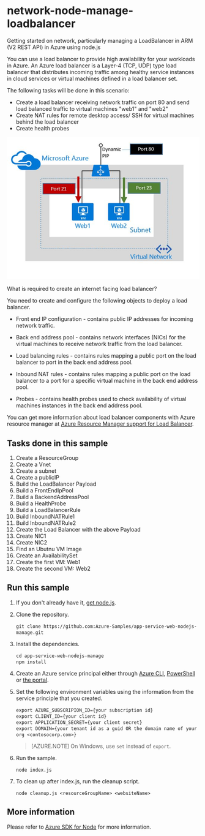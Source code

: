 # network-node-manage-loadbalancer
Getting started on network, particularly managing a LoadBalancer in ARM (V2 REST API) in Azure using node.js

You can use a load balancer to provide high availability for your workloads in Azure. 
An Azure load balancer is a Layer-4 (TCP, UDP) type load balancer that distributes incoming traffic among healthy service instances in cloud services or virtual machines defined in a load balancer set.

The following tasks will be done in this scenario:
* Create a load balancer receiving network traffic on port 80 and send load balanced traffic to virtual machines "web1" and "web2"
* Create NAT rules for remote desktop access/ SSH for virtual machines behind the load balancer
* Create health probes

![alt tag](https://raw.githubusercontent.com/Azure-Samples/network-node-manage-loadbalancer/master/lb.JPG?token=AET9B60jpStGXCH5vgiVotx1MXYVLkrXks5Xdse5wA%3D%3D)

What is required to create an internet facing load balancer?

You need to create and configure the following objects to deploy a load balancer.

* Front end IP configuration - contains public IP addresses for incoming network traffic. 


* Back end address pool - contains network interfaces (NICs) for the virtual machines to receive network traffic from the load balancer. 


* Load balancing rules - contains rules mapping a public port on the load balancer to port in the back end address pool.


* Inbound NAT rules - contains rules mapping a public port on the load balancer to a port for a specific virtual machine in the back end address pool.


* Probes - contains health probes used to check availability of virtual machines instances in the back end address pool.

You can get more information about load balancer components with Azure resource manager at [Azure Resource Manager support for Load Balancer](https://azure.microsoft.com/en-us/documentation/articles/load-balancer-arm/).

## Tasks done in this sample

1. Create a ResourceGroup
2. Create a Vnet
3. Create a subnet
4. Create a publicIP
5. Build the LoadBalancer Payload
  1. Build a FrontEndIpPool
  2. Build a BackendAddressPool
  3. Build a HealthProbe
  4. Build a LoadBalancerRule
  5. Build InboundNATRule1
  6. Build InboundNATRule2
6. Create the Load Balancer with the above Payload
7. Create NIC1
8. Create NIC2
9. Find an Ubutnu VM Image
10. Create an AvailabilitySet
11. Create the first VM: Web1
12. Create the second VM: Web2

<a id="run"></a>
## Run this sample

1. If you don't already have it, [get node.js](https://nodejs.org).

2. Clone the repository.

    ```
    git clone https://github.com:Azure-Samples/app-service-web-nodejs-manage.git
    ```

3. Install the dependencies.

    ```
    cd app-service-web-nodejs-manage
    npm install
    ```

4. Create an Azure service principal either through
    [Azure CLI](https://azure.microsoft.com/documentation/articles/resource-group-authenticate-service-principal-cli/),
    [PowerShell](https://azure.microsoft.com/documentation/articles/resource-group-authenticate-service-principal/)
    or [the portal](https://azure.microsoft.com/documentation/articles/resource-group-create-service-principal-portal/).

5. Set the following environment variables using the information from the service principle that you created.

    ```
    export AZURE_SUBSCRIPION_ID={your subscription id}
    export CLIENT_ID={your client id}
    export APPLICATION_SECRET={your client secret}
    export DOMAIN={your tenant id as a guid OR the domain name of your org <contosocorp.com>}
    ```

    > [AZURE.NOTE] On Windows, use `set` instead of `export`.

6. Run the sample.

    ```
    node index.js
    ```

7. To clean up after index.js, run the cleanup script.

    ```
    node cleanup.js <resourceGroupName> <websiteName>
    ```


## More information
Please refer to [Azure SDK for Node](https://github.com/Azure/azure-sdk-for-node) for more information.